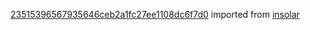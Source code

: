 [23515396567935646ceb2a1fc27ee1108dc6f7d0](https://github.com/insolar/insolar/commit/23515396567935646ceb2a1fc27ee1108dc6f7d0) imported from [insolar](https://github.com/insolar/insolar)
